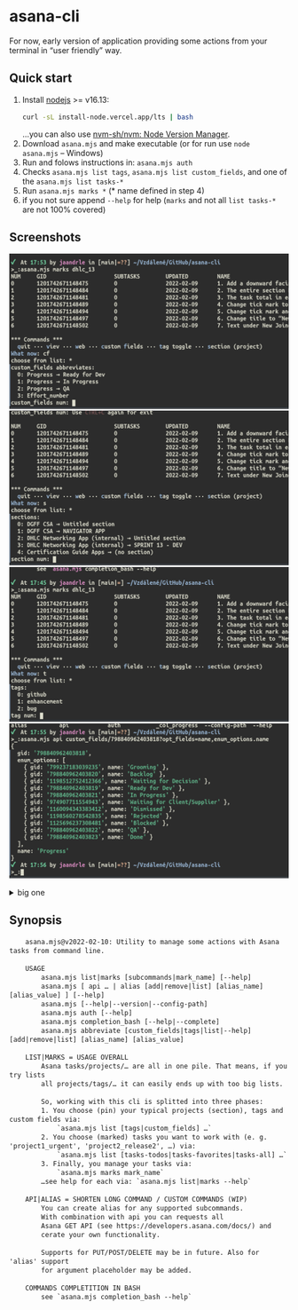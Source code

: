# asana-cli
For now, early version of application providing some actions from your terminal in “user friendly” way.

## Quick start
1. Install [nodejs](https://nodejs.org/en/download/) >= v16.13:
    ```bash
    curl -sL install-node.vercel.app/lts | bash
    ```
    …you can also use [nvm-sh/nvm: Node Version Manager](https://github.com/nvm-sh/nvm).
2. Download `asana.mjs` and make executable (or for run use `node asana.mjs` – Windows)
3. Run and folows instructions in: `asana.mjs auth`
4. Checks `asana.mjs list tags`, `asana.mjs list custom_fields`, and one of the `asana.mjs list tasks-*`
5. Run `asana.mjs marks *` (\* name defined in step 4)
6. if you not sure append `--help` for help (`marks` and not all `list tasks-*` are not 100% covered)

## Screenshots
![marks_cf.png](./screenshots/marks_cf.png)
![marks_section.png](./screenshots/marks_section.png)
![marks_tags.png](./screenshots/marks_tags.png)
![api_example.png](./screenshots/api_example.png)
<details><summary>big one</summary>

![list_favourites.png](./screenshots/list_favourites.png)
</details>

## Synopsis
```terminal
    asana.mjs@v2022-02-10: Utility to manage some actions with Asana tasks from command line.
    
    USAGE
        asana.mjs list|marks [subcommands|mark_name] [--help]
        asana.mjs [ api … | alias [add|remove|list] [alias_name] [alias_value] ] [--help]
        asana.mjs [--help|--version|--config-path]
        asana.mjs auth [--help]
        asana.mjs completion_bash [--help|--complete]
        asana.mjs abbreviate [custom_fields|tags|list|--help] [add|remove|list] [alias_name] [alias_value]
    
    LIST|MARKS = USAGE OVERALL
        Asana tasks/projects/… are all in one pile. That means, if you try lists
        all projects/tags/… it can easily ends up with too big lists.

        So, working with this cli is splitted into three phases:
        1. You choose (pin) your typical projects (section), tags and custom fields via:
            `asana.mjs list [tags|custom_fields] …`
        2. You choose (marked) tasks you want to work with (e. g. 'project1_urgent', 'project2_release2', …) via:
            `asana.mjs list [tasks-todos|tasks-favorites|tasks-all] …`
        3. Finally, you manage your tasks via:
            `asana.mjs marks mark_name`
        …see help for each via: `asana.mjs list|marks --help`
    
    API|ALIAS = SHORTEN LONG COMMAND / CUSTOM COMMANDS (WIP)
        You can create alias for any supported subcommands.
        With combination with api you can requests all
        Asana GET API (see https://developers.asana.com/docs/) and
        cerate your own functionality.

        Supports for PUT/POST/DELETE may be in future. Also for 'alias' support
        for argument placeholder may be added.
    
    COMMANDS COMPLETITION IN BASH
        see `asana.mjs completion_bash --help`

```
